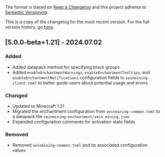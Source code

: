 The format is based on [Keep a Changelog](http://keepachangelog.com/en/1.0.0/) and this project adheres to [Semantic Versioning](http://semver.org/spec/v2.0.0.html).

This is a copy of the changelog for the most recent version. For the full version history, go [here](https://github.com/illusivesoulworks/veinmining/blob/1.21.x/CHANGELOG.md).

## [5.0.0-beta+1.21] - 2024.07.02
### Added
- Added datapack method for specifying block groups
- Added `enableEnchantmentWarnings`, `enableEnchantmentTooltips`, and `enableEnchantmentNotifications` configuration
  fields to `veinmining-client.toml` to better guide users about potential usage and errors
### Changed
- Updated to Minecraft 1.21
- Migrated the enchantment configuration from `veinmining-common.toml` to a datapack file
  `veinmining:enchantment/vein_mining.json`
- Expanded configuration comments for activation state fields
### Removed
- Removed `veinmining-common.toml` and its associated configuration values
